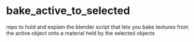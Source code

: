 # bake_active_to_selected
 repo to hold and explain the blender script that lets you bake textures from the active object onto a material held by the selected objects
